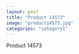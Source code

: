 ```yaml
---
layout: post
title: "Product 14573"
image: "product14573.jpg"
categories: "category1"
---
```

Product 14573
